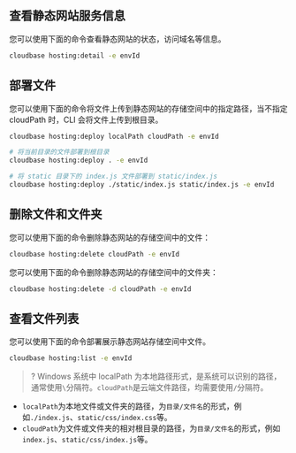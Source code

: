 ## 查看静态网站服务信息

您可以使用下面的命令查看静态网站的状态，访问域名等信息。

```bash
cloudbase hosting:detail -e envId
```

## 部署文件

您可以使用下面的命令将文件上传到静态网站的存储空间中的指定路径，当不指定 cloudPath 时，CLI 会将文件上传到根目录。

```bash
cloudbase hosting:deploy localPath cloudPath -e envId
```

```bash
# 将当前目录的文件部署到根目录
cloudbase hosting:deploy . -e envId

# 将 static 目录下的 index.js 文件部署到 static/index.js
cloudbase hosting:deploy ./static/index.js static/index.js -e envId
```

## 删除文件和文件夹

您可以使用下面的命令删除静态网站的存储空间中的文件：

```bash
cloudbase hosting:delete cloudPath -e envId
```

您可以使用下面的命令删除静态网站的存储空间中的文件夹：

```bash
cloudbase hosting:delete -d cloudPath -e envId
```

## 查看文件列表

您可以使用下面的命令部署展示静态网站存储空间中文件。

```bash
cloudbase hosting:list -e envId
```

>? Windows 系统中 localPath 为本地路径形式，是系统可以识别的路径，通常使用`\`分隔符。`cloudPath`是云端文件路径，均需要使用`/`分隔符。

- `localPath`为本地文件或文件夹的路径，为`目录/文件名`的形式，例如`./index.js`、`static/css/index.css`等。
- `cloudPath`为文件或文件夹的相对根目录的路径，为`目录/文件名`的形式，例如`index.js`、`static/css/index.js`等。
